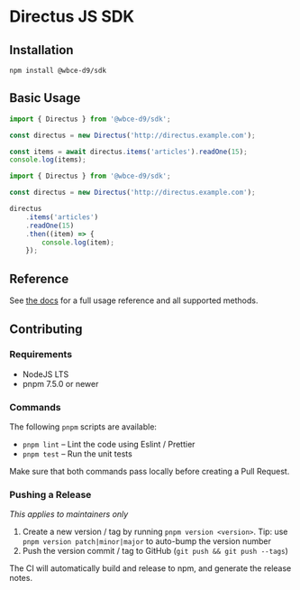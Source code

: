 # Directus JS SDK

## Installation

```
npm install @wbce-d9/sdk
```

## Basic Usage

```js
import { Directus } from '@wbce-d9/sdk';

const directus = new Directus('http://directus.example.com');

const items = await directus.items('articles').readOne(15);
console.log(items);
```

```js
import { Directus } from '@wbce-d9/sdk';

const directus = new Directus('http://directus.example.com');

directus
	.items('articles')
	.readOne(15)
	.then((item) => {
		console.log(item);
	});
```

## Reference

See [the docs](https://docs.directus.io/reference/sdk/) for a full usage reference and all supported methods.

## Contributing

### Requirements

- NodeJS LTS
- pnpm 7.5.0 or newer

### Commands

The following `pnpm` scripts are available:

- `pnpm lint` – Lint the code using Eslint / Prettier
- `pnpm test` – Run the unit tests

Make sure that both commands pass locally before creating a Pull Request.

### Pushing a Release

_This applies to maintainers only_

1. Create a new version / tag by running `pnpm version <version>`. Tip: use `pnpm version patch|minor|major` to
   auto-bump the version number
1. Push the version commit / tag to GitHub (`git push && git push --tags`)

The CI will automatically build and release to npm, and generate the release notes.
